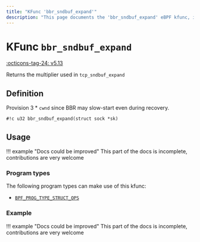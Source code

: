 ```yaml
---
title: "KFunc 'bbr_sndbuf_expand'"
description: "This page documents the 'bbr_sndbuf_expand' eBPF kfunc, including its definition, usage, program types that can use it, and examples."
---
```

# KFunc `bbr_sndbuf_expand`

<!-- [FEATURE_TAG](bbr_sndbuf_expand) -->
[:octicons-tag-24: v5.13](https://github.com/torvalds/linux/commit/e78aea8b2170be1b88c96a4d138422986a737336)
<!-- [/FEATURE_TAG] -->

Returns the multiplier used in `tcp_sndbuf_expand`

## Definition

Provision 3 * `cwnd` since BBR may slow-start even during recovery.

<!-- [KFUNC_DEF] -->
`#!c u32 bbr_sndbuf_expand(struct sock *sk)`
<!-- [/KFUNC_DEF] -->

## Usage

!!! example "Docs could be improved"
    This part of the docs is incomplete, contributions are very welcome

### Program types

The following program types can make use of this kfunc:

<!-- [KFUNC_PROG_REF] -->
- [`BPF_PROG_TYPE_STRUCT_OPS`](../program-type/BPF_PROG_TYPE_STRUCT_OPS.md)
<!-- [/KFUNC_PROG_REF] -->

### Example

!!! example "Docs could be improved"
    This part of the docs is incomplete, contributions are very welcome

